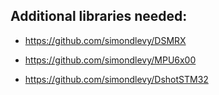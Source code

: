 ## Additional libraries needed:

* https://github.com/simondlevy/DSMRX

* https://github.com/simondlevy/MPU6x00

* https://github.com/simondlevy/DshotSTM32
